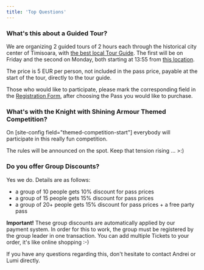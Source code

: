 ```yaml
---
title: 'Top Questions'
---
```


### What's this about a Guided Tour?

We are organizing 2 guided tours of 2 hours each through the historical city center of Timisoara, with [the best local Tour Guide](https://www.tripadvisor.com/Attraction_Review-g298478-d7211668-Reviews-Timisoara_Tour_Guide-Timisoara_Timis_County_Western_Romania_Transylvania.html?target=_blank).
The first will be on Friday and the second on Monday, both starting at 13:55 from [this location](https://goo.gl/maps/97sA2K6Ynor?target=_blank).

The price is 5 EUR per person, not included in the pass price, payable at the start of the tour, directly to the tour guide.

Those who would like to participate, please mark the corresponding field in the [Registration Form](http://cs.ovswebsites.com/buy-tickets?target=_blank), after choosing the Pass you would like to purchase.

### What's with the Knight with Shining Armour Themed Competition?<a id="group-discounts"></a>

On [site-config field="themed-competition-start"] everybody will participate in this really fun competition. 

The rules will be announced on the spot. Keep that tension rising ... >:)

### Do you offer Group Discounts?

Yes we do. Details are as follows:
 - a group of 10 people gets 10% discount for pass prices
 - a group of 15 people gets 15% discount for pass prices
 - a group of 20+ people gets 15% discount for pass prices + a free party pass

**Important!** These group discounts are automatically applied by our payment system. In order for this to work, the group must be registered by the group leader in one transaction. You can add multiple Tickets to your order, it's like online shopping :-)

If you have any questions regarding this, don't hesitate to contact Andrei or Lumi directly.
